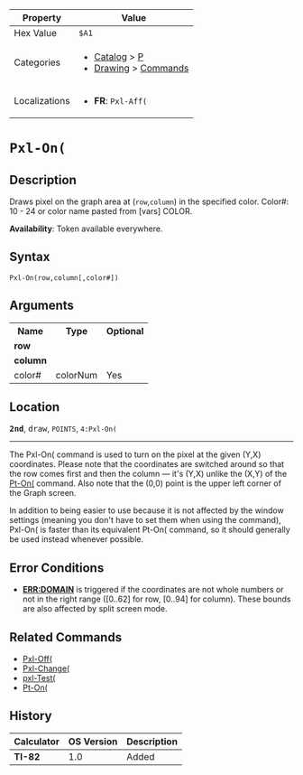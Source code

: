 | Property      | Value |
|---------------|-------|
| Hex Value     | `$A1`|
| Categories    | <ul><li>[Catalog](<../categories/Catalog.md>) > [P](<../categories/Catalog.md#P>)</li><li>[Drawing](<../categories/Drawing.md>) > [Commands](<../categories/Drawing.md#Commands>)</li></ul> |
| Localizations | <ul><li><b>FR</b>: `Pxl-Aff(`</li></ul> |

# `Pxl-On(`

## Description
Draws pixel on the graph area at (`row`,`column`) in the specified color.
Color#: 10 - 24 or color name pasted from [vars] COLOR.


<b>Availability</b>: Token available everywhere.

## Syntax
`Pxl-On(row,column[,color#])`

## Arguments
<table>
<tr><th>Name</th><th>Type</th><th>Optional</th></tr>

<tr><td><b>row</b></td><td></td><td></td></tr>

<tr><td><b>column</b></td><td></td><td></td></tr>

<tr><td>color#</td><td>colorNum</td><td>Yes</td></tr>

</table>

## Location
<tt><kbd><b>2nd</b></kbd></tt>, <kbd>draw</kbd>, `POINTS`, `4:Pxl-On(`
<hr>

The Pxl-On( command is used to turn on the pixel at the given (Y,X) coordinates. Please note that the coordinates are switched around so that the row comes first and then the column — it's (Y,X) unlike the (X,Y) of the [Pt-On(](/pt-on) command. Also note that the (0,0) point is the upper left corner of the Graph screen.

In addition to being easier to use because it is not affected by the window settings (meaning you don't have to set them when using the command), Pxl-On( is faster than its equivalent Pt-On( command, so it should generally be used instead whenever possible.

## Error Conditions

*   **[ERR:DOMAIN](/errors#domain)** is triggered if the coordinates are not whole numbers or not in the right range ([0..62] for row, [0..94] for column). These bounds are also affected by split screen mode.

## Related Commands

*   [Pxl-Off(](/pxl-off)
*   [Pxl-Change(](/pxl-change)
*   [pxl-Test(](/pxl-test)
*   [Pt-On(](/pt-on)

## History
| Calculator | OS Version | Description |
|------------|------------|-------------|
| <b>TI-82</b> | 1.0 | Added |


